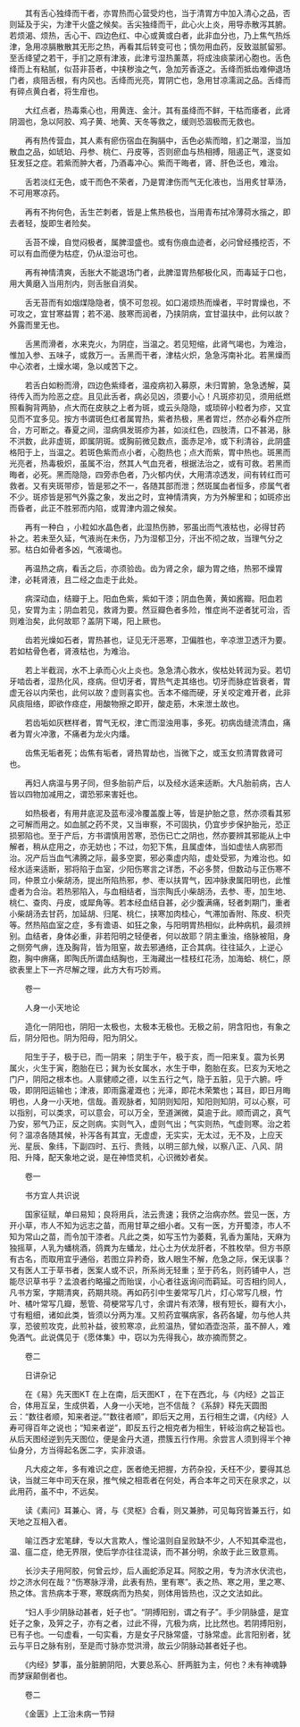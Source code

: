 <!-- { "loadSidebar": true } -->
　　其有舌心独绛而干者，亦胃热而心营受灼也，当于清胃方中加入清心之品，否则延及于尖，为津干火盛之候矣。舌尖独绛而干，此心火上炎，用导赤散泻其腑。若烦渴、烦热，舌心干、四边色红、中心或黄或白者，此非血分也，乃上焦气热烁津，急用凉膈散散其无形之热，再看其后转变可也；慎勿用血药，反致滋腻留邪。至舌绛望之若干，手扪之原有津液，此津亏湿热薰蒸，将成浊痰蒙闭心胞也。舌色绛而上有粘腻，似苔非苔者，中挟秽浊之气，急加芳香逐之。舌绛而抵齿难伸退场门者，痰阻舌根，有内风也。舌绛而光亮，胃阴亡也，急用甘凉濡润之品。舌绛而有碎点黄白者，将生疳也。

　　大红点者，热毒乘心也，用黄连、金汁。其有虽绛而不鲜，干枯而痿者，此肾阴涸也，急以阿胶、鸡子黄、地黄、天冬等救之，缓则恐涸极而无救也。

　　再有热传营血，其人素有瘀伤宿血在胸膈中，舌色必紫而暗，扪之潮湿，当加散血之品，如琥珀、丹参、桃仁、丹皮等，否则瘀血与热相搏，阻遏正气，遂变如狂发狂之症。若紫而肿大者，乃酒毒冲心。紫而干晦者，肾、肝色泛也，难治。

　　舌若淡红无色，或干而色不荣者，乃是胃津伤而气无化液也，当用炙甘草汤，不可用寒凉药。

　　再有不拘何色，舌生芒刺者，皆是上焦热极也，当用青布拭冷薄荷水揩之，即去者轻，旋即生者险矣。

　　舌苔不燥，自觉闷极者，属脾湿盛也。或有伤痕血迹者，必问曾经搔挖否，不可以有血而便为枯症，仍从湿治可也。

　　再有神情清爽，舌胀大不能退场门者，此脾湿胃热郁极化风，而毒延于口也，用大黄磨入当用剂内，则舌胀自消矣。

　　舌无苔而有如烟煤隐隐者，慎不可忽视。如口渴烦热而燥者，平时胃燥也，不可攻之，宜甘寒益胃；若不渴、肢寒而润者，乃挟阴病，宜甘温扶中，此何以故？外露而里无也。

　　舌黑而滑者，水来克火，为阴症，当温之。若见短缩，此肾气竭也，为难治，惟加入参、五味子，或救万一。舌黑而干者，津枯火炽，急急泻南补北。若黑燥而中心浓者，土燥水竭，急以咸苦下之。

　　若舌白如粉而滑，四边色紫绛者，温疫病初入募原，未归胃腑，急急透解，莫待传入而为险恶之症。且见此舌者，病必见凶，须要小心！凡斑疹初见，须用纸燃照看胸背两胁，点大而在皮肤之上者为斑，或云头隐隐，或琐碎小粒者为疹，又宜见而不宜多见。按方书谓斑色红者属胃热，紫者热极，黑者胃烂，然亦必看外症所合，方可断之。春夏之间，湿病俱发斑疹为甚，如淡红色，四肢清，口不甚渴，脉不洪数，此非虚斑，即属阴斑。或胸前微见数点，面赤足冷，或下利清谷，此阴盛格阳于上，当温之。若斑色紫而点小者，心胞热也；点大而紫，胃中热也。斑黑而光亮者，热毒极炽，虽属不治，然其人气血充者，根据法治之，或有可救。若黑而晦者，必死。黑而隐隐，四旁赤色者，乃火郁内伏，大用清凉透发，间有转红而可救者。又有夹斑带疹，皆是邪之不一，各随其部而泄；然斑属血者恒多，疹属气者不少。斑疹皆是邪气外露之象，发出之时，宜神情清爽，方为外解里和；如斑疹出而昏者，此正不胜邪而内陷，或胃津内涸之候矣。

　　再有一种白 ，小粒如水晶色者，此湿热伤肺，邪虽出而气液枯也，必得甘药补之。若未至久延，气液尚在未伤，乃为湿郁卫分，汗出不彻之故，当理气分之邪。枯白如骨者多凶，气液竭也。

　　再温热之病，看舌之后，亦须验齿。齿为肾之余，龈为胃之络，热邪不燥胃津，必耗肾液，且二经之血走于此处。

　　病深动血，结瓣于上。阳血色紫，紫如干漆；阴血色黄，黄如酱瓣。阳血若见，安胃为主；阴血若见，救肾为要。然豆瓣色者多险，惟症尚不逆者犹可治，否则难治矣，此何故耶？盖阴下竭，阳上厥也。

　　齿若光燥如石者，胃热甚也，证见无汗恶寒，卫偏胜也，辛凉泄卫透汗为要。若如枯骨色者，肾液枯也，为难治。

　　若上半截润，水不上承而心火上炎也。急急清心救水，俟枯处转润为妥。若切牙啮齿者，湿热化风，痉病。但切牙者，胃热气走其络也。切牙而脉症皆衰者，胃虚无谷以内荣也，此何以故？虚则喜实也。舌本不缩而硬，牙关咬定难开者，此非风痰阻络，即欲作痉症，用酸物擦之即开，酸走筋，木来泄土故也。

　　若齿垢如灰糕样者，胃气无权，津亡而湿浊用事，多死。初病齿缝流清血，痛者为胃火冲激，不痛者为龙火内燔。

　　齿焦无垢者死；齿焦有垢者，肾热胃劫也，当微下之，或玉女煎清胃救肾可也。

　　再妇人病温与男子同，但多胎前产后，以及经水适来适断。大凡胎前病，古人皆以四物加减用之，谓恐邪来害妊也。

　　如热极者，有用井底泥及蓝布浸冷覆盖腹上等，皆是护胎之意，然亦须看其邪之可解而用之。如血腻之药不灵，又当审察，不可固执，仍宜步步保护胎元，恐正损邪陷也。至于产后，方书谓慎用苦寒，恐伤已亡之阴也，然亦要辨其邪能从上中解者，稍从症用之，亦无妨也；不过，勿犯下焦，且属虚体，当如虚怯人病邪而治。况产后当血气沸腾之际，最多空窦，邪必乘虚内陷，虚处受邪，为难治也。如经水适来适断，邪将陷于血室，少阳伤寒言之详悉，不必多赘，但数动与正伤寒不同，仲景立小柴胡汤，提出所陷热邪，参、枣以扶胃气，因冲脉隶属阳明也，此惟虚者为合治。若热邪陷入，与血相结者，当宗陶氏小柴胡汤，去参、枣，加生地、桃仁、查肉、丹皮，或犀角等。若本经血结自甚，必少腹满痛，轻者刺期门，重者小柴胡汤去甘药，加延胡、归尾、桃仁，挟寒加肉桂心，气滞加香附、陈皮、枳壳等。然热陷血室之症，多有谵语、如狂之象，与阳明胃热相似，此种病机，最须辨别。血结者，身体必重，非若阳明之轻便者，何以故耶？阴主重浊，络脉被阻，身之侧旁气痹，连及胸背，皆为阻窒，故去邪通络，正合其病。往往延久，上逆心胞，胸中痹痛，即陶氏所谓血结胸也，王海藏出一桂枝红花汤，加海蛤、桃仁，原欲表里上下一齐尽解之理，此方大有巧妙焉。

　　卷一

　　人身一小天地论

　　造化一阴阳也，阴阳一太极也，太极本无极也。无极之前，阴含阳也，有象之后，阴分阳也。阴为阳母，阳为阴父。

　　阳生于子，极于已，而一阴来 ；阴生于午，极于亥，而一阳来复。震为长男属火，火生于寅，胞胎在已；巽为长女属水，水生于申，胞胎在亥。巳亥为天地之门户，阴阳之根本也。人禀健顺之德，以生五行之气，隐于五脏，见于六腑。呼吸，即阴阳运输也；津液，即雨露灌溉也；光泽，即花木荣繁也；耳目，即日月晦明也，人身一小天地，信哉。善观脉者，知阴则知阳，知阳则知阴，可以心察，可以指别，可以类求，可以意会，可以万全，至道渊微，莫逾于此。顺而调之，真气乃安，邪气乃正，反之则病。实则气入，虚则气出；气实则热，气虚则寒。治之若何？温凉各随其候，补泻各有其宜，无虚虚，无实实，无太过，无不及，上应天光、星辰、象纬，下副四时、五行、贵贱，以明三部九候，以察八正、八风、阴阳、升降，配天象地之说，是在神悟灵机，心识微妙者矣。

　　卷一

　　书方宜人共识说

　　国家征赋，单曰易知；良将用兵，法云贵速；我侪之治病亦然。尝见一医，方开小草，市人不知为远志之苗，而用甘草之细小者。又有一医，方开蜀漆，市人不知为常山之苗，而令加干漆者。凡此之类，如写玉竹为萎蕤，乳香为薰陆，天麻为独摇草，人乳为蟠桃酒，鸽粪为左蟠龙，灶心土为伏龙肝者，不胜枚举。但方书原有古名，而取用宜乎通俗，若图立异矜奇，致人眼生不解，危急之际，保无误事？又有医人工于草书者，医案人或不识，所系尚无轻重；至于药名，则药铺中人，岂能尽识草书乎？孟浪者约略撮之而贻误，小心者往返询问而羁延。可否相约同人，凡书方案，字期清爽，药期共晓。再如药引中生姜常写几片，灯心常写几根，竹叶、橘叶常写几瓣，葱管、荷梗常写几寸，余谓片有浓薄，根有短长，瓣有大小，寸有粗细，诸如此类，皆须以分两为准。又煎药宜嘱病家，各药各罐，勿与他人共享，恐彼煎攻克，此煎补益，彼煎寒凉，此煎温热，譬如酒壶泡茶，虽不醉人，难免酒气。此说偶见于《愿体集》中，窃以为先得我心，故亦摘而赘之。

　　卷二

　　日讲杂记

　　在《易》先天图KT 在上在南，后天图KT ，在下在西北，与《内经》之旨正合，体用互呈，生成供着，人身一小天地，岂不信哉？《系辞》释先天圆图云：“数往者顺，知来者逆。”“数往者顺”，即后天之用，五行相生之谓，《内经》人寿可得百年之说也；“知来者逆”，即反五行之相克者为相生，轩岐治病之秘旨也。从后天图经逆到先天图位，便是金丹大道，攒簇五行作用。余尝言人须到得半个神仙身分，方当得起名医二字，实非浪语。

　　凡大疫之年，多有难识之症，医者绝无把握，方药杂投，夭枉不少，要得其总诀，当就三年中司天在泉，推气候之相乖者在何处，再合本年之司天在泉求之，以此用药，虽不中，不远矣。

　　读《素问》耳兼心、肾，与《灵枢》合看，则又兼肺，可见每窍皆兼五行，如天地之互相入者。

　　喻江西才宏笔肆，专以大言欺人，惟论温则自呈败缺不少，人不知其牵混也，温、瘟二症，绝无界限，使后学亦往往混读，而不甚分明，余故于此三致意焉。

　　长沙夫子用阿胶，何曾云炒，后人画蛇添足耳。阿胶之用，专为济水伏流也，炒之济水何在哉？“伤寒脉浮滑，此表有热，里有寒”。表之热、寒之用，里之寒、热之体。言热病本于寒，寒既病而为热矣，则体用皆热也，汉之文法如此。

　　“妇人手少阴脉动甚者，妊子也”。“阴搏阳别，谓之有子”。手少阴脉盛，是宜妊子之象，及笄之子，亦有之者，过此不得，亢极为病，比比然也。若阴搏阳别，已有子也。一句虚看，一句实看，方是女子尺脉常盛，寸脉常虚。此言阳别者，犹云与平日之脉有别，至是而寸脉亦觉洪滑，故云少阴脉动甚者妊子也。

　　《内经》梦事，虽分脏腑阴阳，大要总系心、肝两脏为主，何也？未有神魂静而梦寐颠倒者也。

　　卷二

　　《金匮》上工治未病一节辩

